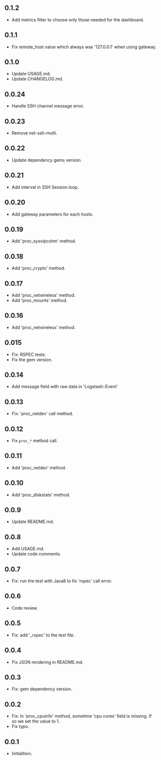## 0.1.2
 - Add metrics filter to choose only those needed for the dashboard.

## 0.1.1
 - Fix remote_host value which always was '127.0.0.1' when using gateway.

## 0.1.0
 - Update USAGE.md.
 - Update CHANGELOG.md.

## 0.0.24
 - Handle SSH channel message error.

## 0.0.23
 - Remove net-ssh-multi.

## 0.0.22
 - Update dependency gems version.

## 0.0.21
 - Add interval in SSH Session.loop.

## 0.0.20
 - Add gateway parameters for each hosts.

## 0.0.19
 - Add 'proc_sysvipcshm' method.

## 0.0.18
 - Add 'proc_crypto' method.

## 0.0.17
 - Add 'proc_netwireless' method.
 - Add 'proc_mounts' method.

## 0.0.16
 - Add 'proc_netwireless' method.

## 0.015
 - Fix: RSPEC tests.
 - Fix the gem version.

## 0.0.14
 - Add message field with raw data in 'Logstash::Event'

## 0.0.13
 - Fix: 'proc_netdev' call method.

## 0.0.12
 - Fix `proc_*` method call.

## 0.0.11
 - Add 'proc_netdev' method.

## 0.0.10
 - Add 'proc_diskstats' method.

## 0.0.9
 - Update README.md.

## 0.0.8
 - Add USAGE.md.
 - Update code comments.

## 0.0.7
 - Fix: run the test with Java8 to fix 'rspec' call error.

## 0.0.6
 - Code review.

## 0.0.5
 - Fix: add '_rspec' to the test file.

## 0.0.4
 - Fix JSON rendering in README.md.

## 0.0.3
 - Fix: gem dependency version.

## 0.0.2
 - Fix: In 'proc_cpuinfo' method, sometime 'cpu cores' field is missing. If so we set the value to 1.
 - Fix typo. 

## 0.0.1
 - Initialition.
